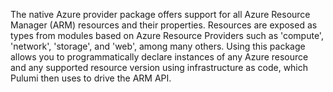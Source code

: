 The native Azure provider package offers support for all Azure Resource Manager (ARM)
resources and their properties. Resources are exposed as types from modules based on Azure Resource
Providers such as 'compute', 'network', 'storage', and 'web', among many others. Using this package
allows you to programmatically declare instances of any Azure resource and any supported resource
version using infrastructure as code, which Pulumi then uses to drive the ARM API.